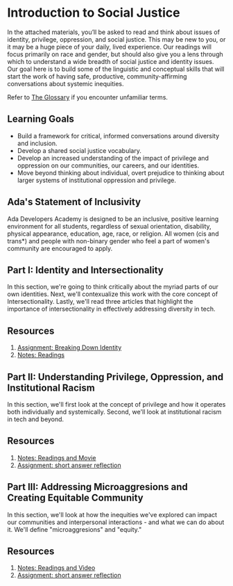 # Introduction to Social Justice

In the attached materials, you’ll be asked to read and think about issues of identity, privilege, oppression, and social justice. This may be new to you, or it may be a huge piece of your daily, lived experience. Our readings will focus primarily on race and gender, but should also give you a lens through which to understand a wide breadth of social justice and identity issues. Our goal here is to build some of the linguistic and conceptual skills that will start the work of having safe, productive, community-affirming conversations about systemic inequities.

Refer to [The Glossary](https://github.com/Ada-Developers-Academy/jump-start/blob/bf4b1a1447c7664fadd60237f1eab235f7993760/lessons/00-social-justice/notes/Glossary.md) if you encounter unfamiliar terms.

## Learning Goals
- Build a framework for critical, informed conversations around diversity and inclusion.
- Develop a shared social justice vocabulary.
- Develop an increased understanding of the impact of privilege and oppression on our communities, our careers, and our identities.
- Move beyond thinking about individual, overt prejudice to thinking about larger systems of institutional oppression and privilege.

## Ada's Statement of Inclusivity
Ada Developers Academy is designed to be an inclusive, positive learning environment for all students, regardless of sexual orientation, disability, physical appearance, education, age, race, or religion. All women (cis and trans*) and people with non-binary gender who feel a part of women's community are encouraged to apply.

## Part I: Identity and Intersectionality
In this section, we're going to think critically about the myriad parts of our own identities. Next, we'll contexualize this work with the core concept of Intersectionality. Lastly, we'll read three articles that highlight the importance of intersectionality in effectively addressing diversity in tech.

## Resources
1. [Assignment: Breaking Down Identity](assignments/breaking-down-identity.md)
2. [Notes: Readings](notes/Part1Readings.md)

## Part II: Understanding Privilege, Oppression, and Institutional Racism
In this section, we'll first look at the concept of privilege and how it operates both individually and systemically. Second, we'll look at institutional racism in tech and beyond.

## Resources
1. [Notes: Readings and Movie](notes/Part2Readings.md)
2. [Assignment: short answer reflection](assignments/Part2Reflection.md)

## Part III: Addressing Microaggresions and Creating Equitable Community
In this section, we'll look at how the inequities we've explored can impact our communities and interpersonal interactions - and what we can do about it. We'll define "microaggresions" and "equity."

## Resources
1. [Notes: Readings and Video](notes/Part3ReadingsAndVideo.md)
2. [Assignment: short answer reflection](assignments/Part3Reflection.md)
